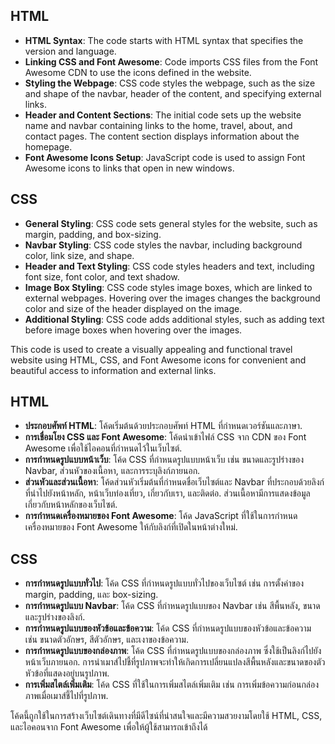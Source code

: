 ## HTML

- **HTML Syntax**: The code starts with HTML syntax that specifies the version and language.
- **Linking CSS and Font Awesome**: Code imports CSS files from the Font Awesome CDN to use the icons defined in the website.
- **Styling the Webpage**: CSS code styles the webpage, such as the size and shape of the navbar, header of the content, and specifying external links.
- **Header and Content Sections**: The initial code sets up the website name and navbar containing links to the home, travel, about, and contact pages. The content section displays information about the homepage.
- **Font Awesome Icons Setup**: JavaScript code is used to assign Font Awesome icons to links that open in new windows.

## CSS

- **General Styling**: CSS code sets general styles for the website, such as margin, padding, and box-sizing.
- **Navbar Styling**: CSS code styles the navbar, including background color, link size, and shape.
- **Header and Text Styling**: CSS code styles headers and text, including font size, font color, and text shadow.
- **Image Box Styling**: CSS code styles image boxes, which are linked to external webpages. Hovering over the images changes the background color and size of the header displayed on the image.
- **Additional Styling**: CSS code adds additional styles, such as adding text before image boxes when hovering over the images.

This code is used to create a visually appealing and functional travel website using HTML, CSS, and Font Awesome icons for convenient and beautiful access to information and external links.

## HTML

- **ประกอบศัพท์ HTML**: โค้ดเริ่มต้นด้วยประกอบศัพท์ HTML ที่กำหนดเวอร์ชันและภาษา.
- **การเชื่อมโยง CSS และ Font Awesome**: โค้ดนำเข้าไฟล์ CSS จาก CDN ของ Font Awesome เพื่อใช้ไอคอนที่กำหนดไว้ในเว็บไซต์.
- **การกำหนดรูปแบบหน้าเว็บ**: โค้ด CSS ที่กำหนดรูปแบบหน้าเว็บ เช่น ขนาดและรูปร่างของ Navbar, ส่วนหัวของเนื้อหา, และการระบุลิงก์ภายนอก.
- **ส่วนหัวและส่วนเนื้อหา**: โค้ดส่วนหัวเริ่มต้นที่กำหนดชื่อเว็บไซต์และ Navbar ที่ประกอบด้วยลิงก์ที่นำไปยังหน้าหลัก, หน้าเว็บท่องเที่ยว, เกี่ยวกับเรา, และติดต่อ. ส่วนเนื้อหามีการแสดงข้อมูลเกี่ยวกับหน้าหลักของเว็บไซต์.
- **การกำหนดเครื่องหมายของ Font Awesome**: โค้ด JavaScript ที่ใช้ในการกำหนดเครื่องหมายของ Font Awesome ให้กับลิงก์ที่เปิดในหน้าต่างใหม่.

## CSS

- **การกำหนดรูปแบบทั่วไป**: โค้ด CSS ที่กำหนดรูปแบบทั่วไปของเว็บไซต์ เช่น การตั้งค่าของ margin, padding, และ box-sizing.
- **การกำหนดรูปแบบ Navbar**: โค้ด CSS ที่กำหนดรูปแบบของ Navbar เช่น สีพื้นหลัง, ขนาดและรูปร่างของลิงก์.
- **การกำหนดรูปแบบของหัวข้อและข้อความ**: โค้ด CSS ที่กำหนดรูปแบบของหัวข้อและข้อความ เช่น ขนาดตัวอักษร, สีตัวอักษร, และเงาของข้อความ.
- **การกำหนดรูปแบบของกล่องภาพ**: โค้ด CSS ที่กำหนดรูปแบบของกล่องภาพ ซึ่งใช้เป็นลิงก์ไปยังหน้าเว็บภายนอก. การนำเมาส์ไปชี้ที่รูปภาพจะทำให้เกิดการเปลี่ยนแปลงสีพื้นหลังและขนาดของตัวหัวข้อที่แสดงอยู่บนรูปภาพ.
- **การเพิ่มสไตล์เพิ่มเติม**: โค้ด CSS ที่ใช้ในการเพิ่มสไตล์เพิ่มเติม เช่น การเพิ่มข้อความก่อนกล่องภาพเมื่อเมาส์ชี้ไปที่รูปภาพ.

โค้ดนี้ถูกใช้ในการสร้างเว็บไซต์เดินทางที่มีดีไซน์ที่น่าสนใจและมีความสวยงามโดยใช้ HTML, CSS, และไอคอนจาก Font Awesome เพื่อให้ผู้ใช้สามารถเข้าถึงได้
